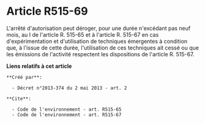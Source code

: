 # Article R515-69

L'arrêté d'autorisation peut déroger, pour une durée n'excédant pas neuf mois, au I de l'article R. 515-65 et à l'article R.
515-67 en cas d'expérimentation et d'utilisation de techniques émergentes à condition que, à l'issue de cette durée,
l'utilisation de ces techniques ait cessé ou que les émissions de l'activité respectent les dispositions de l'article R.
515-67.

**Liens relatifs à cet article**

	**Créé par**:

	  - Décret n°2013-374 du 2 mai 2013 - art. 2

	**Cite**:

	  - Code de l'environnement - art. R515-65
	  - Code de l'environnement - art. R515-67
